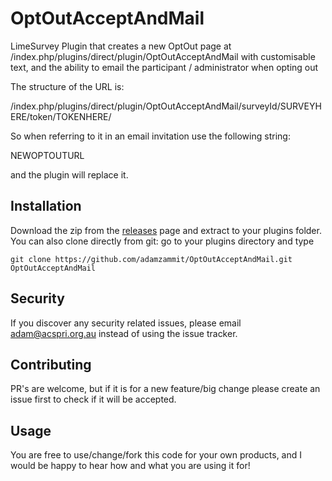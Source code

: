 # OptOutAcceptAndMail
LimeSurvey Plugin that creates a new OptOut page at /index.php/plugins/direct/plugin/OptOutAcceptAndMail with customisable text, and the ability to email the participant / administrator when opting out

The structure of the URL is:

/index.php/plugins/direct/plugin/OptOutAcceptAndMail/surveyId/SURVEYHERE/token/TOKENHERE/

So when referring to it in an email invitation use the following string:

NEWOPTOUTURL

and the plugin will replace it.

## Installation

Download the zip from the [releases](https://github.com/adamzammit/OptOutAcceptAndMail/releases) page and extract to your plugins folder. You can also clone directly from git: go to your plugins directory and type 
```
git clone https://github.com/adamzammit/OptOutAcceptAndMail.git OptOutAcceptAndMail
```
## Security

If you discover any security related issues, please email adam@acspri.org.au instead of using the issue tracker.

## Contributing

PR's are welcome, but if it is for a new feature/big change please create an issue first to check if it will be accepted.

## Usage

You are free to use/change/fork this code for your own products, and I would be happy to hear how and what you are using it for!
